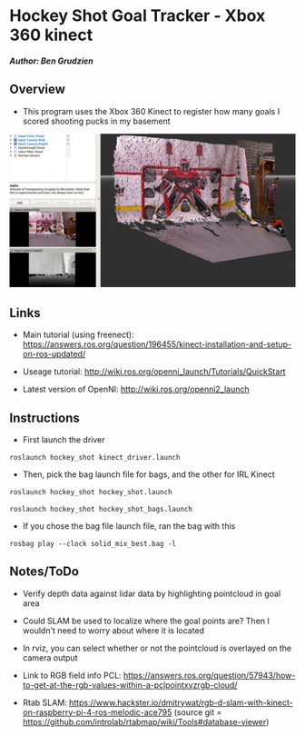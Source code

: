 # Hockey Shot Goal Tracker - Xbox 360 kinect
##### Author: Ben Grudzien

## Overview 

+ This program uses the Xbox 360 Kinect to register how many goals I scored shooting pucks in my basement

![](images/hockey_shot.png)

## Links

+ Main tutorial (using freenect): https://answers.ros.org/question/196455/kinect-installation-and-setup-on-ros-updated/

+ Useage tutorial: http://wiki.ros.org/openni_launch/Tutorials/QuickStart

+ Latest version of OpenNI: http://wiki.ros.org/openni2_launch


## Instructions

+ First launch the driver

```
roslaunch hockey_shot kinect_driver.launch
```

+ Then, pick the bag launch file for bags, and the other for IRL Kinect

```
roslaunch hockey_shot hockey_shot.launch
```
```
roslaunch hockey_shot hockey_shot_bags.launch
```

+ If you chose the bag file launch file, ran the bag with this

```
rosbag play --clock solid_mix_best.bag -l
```

## Notes/ToDo

+ Verify depth data against lidar data by highlighting pointcloud in goal area

+ Could SLAM be used to localize where the goal points are? Then I wouldn't need to worry about where it is located

+ In rviz, you can select whether or not the pointcloud is overlayed on the camera output

+ Link to RGB field info PCL: https://answers.ros.org/question/57943/how-to-get-at-the-rgb-values-within-a-pclpointxyzrgb-cloud/ 

+ Rtab SLAM: https://www.hackster.io/dmitrywat/rgb-d-slam-with-kinect-on-raspberry-pi-4-ros-melodic-ace795 (source git = https://github.com/introlab/rtabmap/wiki/Tools#database-viewer)